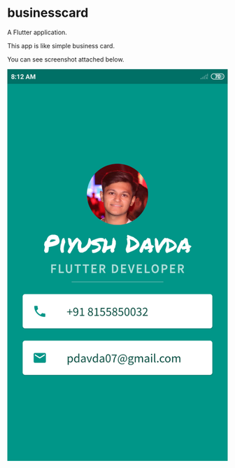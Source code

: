 # businesscard

A Flutter application.

This app is like simple business card.

You can see screenshot attached below.

![Screenshot of App](https://github.com/piyushdavda007/business_card/blob/master/Screenshot_businesscard.png)

